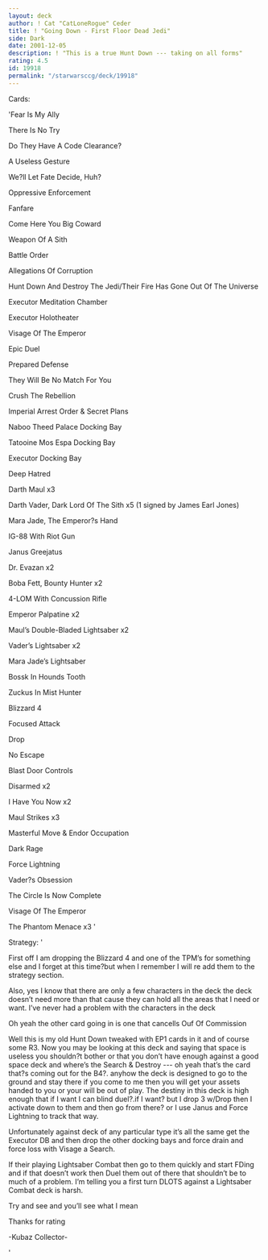 ```yaml
---
layout: deck
author: ! Cat "CatLoneRogue" Ceder
title: ! "Going Down - First Floor Dead Jedi"
side: Dark
date: 2001-12-05
description: ! "This is a true Hunt Down --- taking on all forms"
rating: 4.5
id: 19918
permalink: "/starwarsccg/deck/19918"
---
```

Cards: 

'Fear Is My Ally

There Is No Try

Do They Have A Code Clearance?

A Useless Gesture

We?ll Let Fate Decide, Huh?

Oppressive Enforcement

Fanfare

Come Here You Big Coward

Weapon Of A Sith

Battle Order

Allegations Of Corruption


Hunt Down And Destroy The Jedi/Their Fire Has Gone Out Of The Universe

Executor Meditation Chamber

Executor Holotheater

Visage Of The Emperor

Epic Duel

Prepared Defense

They Will Be No Match For You

Crush The Rebellion

Imperial Arrest Order & Secret Plans


Naboo Theed Palace Docking Bay

Tatooine Mos Espa Docking Bay

Executor Docking Bay


Deep Hatred


Darth Maul x3

Darth Vader, Dark Lord Of The Sith x5 (1 signed by James Earl Jones)

Mara Jade, The Emperor?s Hand

IG-88 With Riot Gun

Janus Greejatus

Dr. Evazan x2

Boba Fett, Bounty Hunter x2

4-LOM With Concussion Rifle

Emperor Palpatine x2


Maul’s Double-Bladed Lightsaber x2

Vader’s Lightsaber x2

Mara Jade’s Lightsaber


Bossk In Hounds Tooth

Zuckus In Mist Hunter

Blizzard 4


Focused Attack

Drop

No Escape

Blast Door Controls

Disarmed x2

I Have You Now x2

Maul Strikes x3

Masterful Move & Endor Occupation

Dark Rage

Force Lightning

Vader?s Obsession

The Circle Is Now Complete

Visage Of The Emperor

The Phantom Menace x3 '

Strategy: '

First off I am dropping the Blizzard 4 and one of the TPM’s for something else and I forget at this time?but when I remember I will re add them to the strategy section.


Also, yes I know that there are only a few characters in the deck the deck doesn’t need more than that cause they can hold all the areas that I need or want. I’ve never had a problem with the characters in the deck


Oh yeah the other card going in is one that cancells Ouf Of Commission


Well this is my old Hunt Down tweaked with EP1 cards in it and of course some R3. Now you may be looking at this deck and saying that space is useless you shouldn?t bother or that you don’t have enough against a good space deck and where’s the Search & Destroy --- oh yeah that’s the card that?s coming out for the B4?. anyhow the deck is designed to go to the ground and stay there if you come to me then you will get your assets handed to you or your will be out of play. The destiny in this deck is high enough that if I want I can blind duel?.if I want? but I drop 3 w/Drop then I activate down to them and then go from there? or I use Janus and Force Lightning to track that way.


Unfortunately against deck of any particular type it’s all the same get the Executor DB and then drop the other docking bays and force drain and force loss with Visage a Search.


If their playing Lightsaber Combat then go to them quickly and start FDing and if that doesn’t work then Duel them out of there that shouldn’t be to much of a problem. I’m telling you a first turn DLOTS against a Lightsaber Combat deck is harsh.


Try and see and you’ll see what I mean

Thanks for rating

-Kubaz Collector-


'

